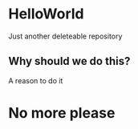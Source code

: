 # HelloWorld
Just another deleteable repository

## Why should we do this?
A reason to do it

# No more please
